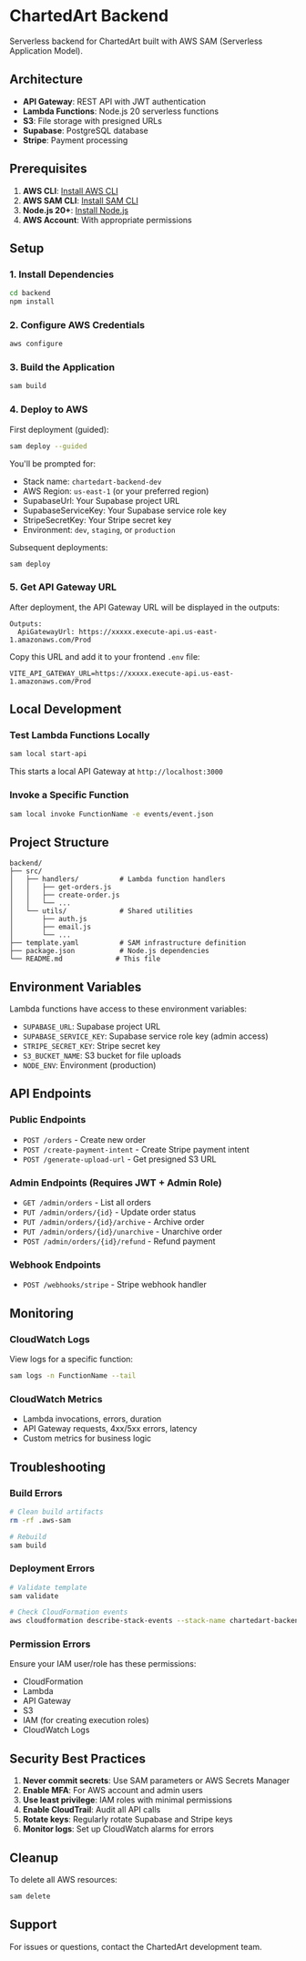 # ChartedArt Backend

Serverless backend for ChartedArt built with AWS SAM (Serverless Application Model).

## Architecture

- **API Gateway**: REST API with JWT authentication
- **Lambda Functions**: Node.js 20 serverless functions
- **S3**: File storage with presigned URLs
- **Supabase**: PostgreSQL database
- **Stripe**: Payment processing

## Prerequisites

1. **AWS CLI**: [Install AWS CLI](https://aws.amazon.com/cli/)
2. **AWS SAM CLI**: [Install SAM CLI](https://docs.aws.amazon.com/serverless-application-model/latest/developerguide/install-sam-cli.html)
3. **Node.js 20+**: [Install Node.js](https://nodejs.org/)
4. **AWS Account**: With appropriate permissions

## Setup

### 1. Install Dependencies

```bash
cd backend
npm install
```

### 2. Configure AWS Credentials

```bash
aws configure
```

### 3. Build the Application

```bash
sam build
```

### 4. Deploy to AWS

First deployment (guided):
```bash
sam deploy --guided
```

You'll be prompted for:
- Stack name: `chartedart-backend-dev`
- AWS Region: `us-east-1` (or your preferred region)
- SupabaseUrl: Your Supabase project URL
- SupabaseServiceKey: Your Supabase service role key
- StripeSecretKey: Your Stripe secret key
- Environment: `dev`, `staging`, or `production`

Subsequent deployments:
```bash
sam deploy
```

### 5. Get API Gateway URL

After deployment, the API Gateway URL will be displayed in the outputs:
```
Outputs:
  ApiGatewayUrl: https://xxxxx.execute-api.us-east-1.amazonaws.com/Prod
```

Copy this URL and add it to your frontend `.env` file:
```
VITE_API_GATEWAY_URL=https://xxxxx.execute-api.us-east-1.amazonaws.com/Prod
```

## Local Development

### Test Lambda Functions Locally

```bash
sam local start-api
```

This starts a local API Gateway at `http://localhost:3000`

### Invoke a Specific Function

```bash
sam local invoke FunctionName -e events/event.json
```

## Project Structure

```
backend/
├── src/
│   ├── handlers/          # Lambda function handlers
│   │   ├── get-orders.js
│   │   ├── create-order.js
│   │   └── ...
│   └── utils/             # Shared utilities
│       ├── auth.js
│       ├── email.js
│       └── ...
├── template.yaml          # SAM infrastructure definition
├── package.json           # Node.js dependencies
└── README.md             # This file
```

## Environment Variables

Lambda functions have access to these environment variables:
- `SUPABASE_URL`: Supabase project URL
- `SUPABASE_SERVICE_KEY`: Supabase service role key (admin access)
- `STRIPE_SECRET_KEY`: Stripe secret key
- `S3_BUCKET_NAME`: S3 bucket for file uploads
- `NODE_ENV`: Environment (production)

## API Endpoints

### Public Endpoints
- `POST /orders` - Create new order
- `POST /create-payment-intent` - Create Stripe payment intent
- `POST /generate-upload-url` - Get presigned S3 URL

### Admin Endpoints (Requires JWT + Admin Role)
- `GET /admin/orders` - List all orders
- `PUT /admin/orders/{id}` - Update order status
- `PUT /admin/orders/{id}/archive` - Archive order
- `PUT /admin/orders/{id}/unarchive` - Unarchive order
- `POST /admin/orders/{id}/refund` - Refund payment

### Webhook Endpoints
- `POST /webhooks/stripe` - Stripe webhook handler

## Monitoring

### CloudWatch Logs

View logs for a specific function:
```bash
sam logs -n FunctionName --tail
```

### CloudWatch Metrics

- Lambda invocations, errors, duration
- API Gateway requests, 4xx/5xx errors, latency
- Custom metrics for business logic

## Troubleshooting

### Build Errors

```bash
# Clean build artifacts
rm -rf .aws-sam

# Rebuild
sam build
```

### Deployment Errors

```bash
# Validate template
sam validate

# Check CloudFormation events
aws cloudformation describe-stack-events --stack-name chartedart-backend-dev
```

### Permission Errors

Ensure your IAM user/role has these permissions:
- CloudFormation
- Lambda
- API Gateway
- S3
- IAM (for creating execution roles)
- CloudWatch Logs

## Security Best Practices

1. **Never commit secrets**: Use SAM parameters or AWS Secrets Manager
2. **Enable MFA**: For AWS account and admin users
3. **Use least privilege**: IAM roles with minimal permissions
4. **Enable CloudTrail**: Audit all API calls
5. **Rotate keys**: Regularly rotate Supabase and Stripe keys
6. **Monitor logs**: Set up CloudWatch alarms for errors

## Cleanup

To delete all AWS resources:
```bash
sam delete
```

## Support

For issues or questions, contact the ChartedArt development team.
